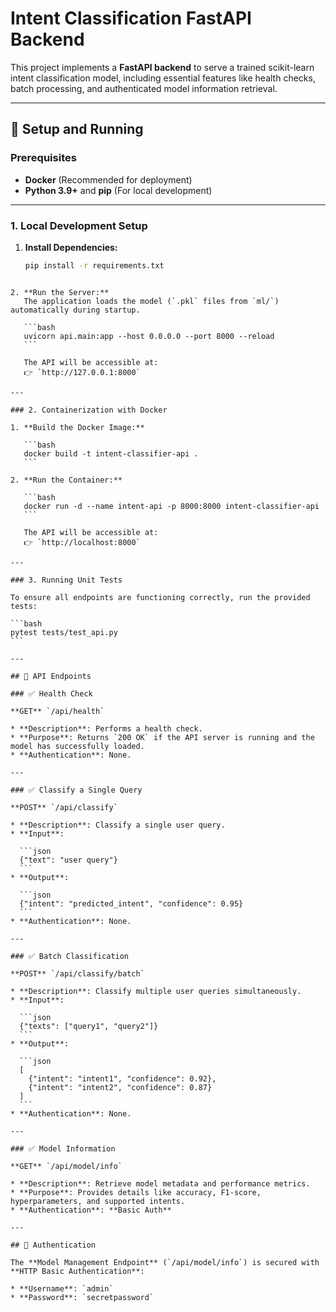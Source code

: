 
# Intent Classification FastAPI Backend

This project implements a **FastAPI backend** to serve a trained scikit-learn intent classification model, including essential features like health checks, batch processing, and authenticated model information retrieval.

---

## 🚀 Setup and Running

### Prerequisites

- **Docker** (Recommended for deployment)  
- **Python 3.9+** and **pip** (For local development)

---

### 1. Local Development Setup

1. **Install Dependencies:**
   ```bash
   pip install -r requirements.txt
````

2. **Run the Server:**
   The application loads the model (`.pkl` files from `ml/`) automatically during startup.

   ```bash
   uvicorn api.main:app --host 0.0.0.0 --port 8000 --reload
   ```

   The API will be accessible at:
   👉 `http://127.0.0.1:8000`

---

### 2. Containerization with Docker

1. **Build the Docker Image:**

   ```bash
   docker build -t intent-classifier-api .
   ```

2. **Run the Container:**

   ```bash
   docker run -d --name intent-api -p 8000:8000 intent-classifier-api
   ```

   The API will be accessible at:
   👉 `http://localhost:8000`

---

### 3. Running Unit Tests

To ensure all endpoints are functioning correctly, run the provided tests:

```bash
pytest tests/test_api.py
```

---

## 📡 API Endpoints

### ✅ Health Check

**GET** `/api/health`

* **Description**: Performs a health check.
* **Purpose**: Returns `200 OK` if the API server is running and the model has successfully loaded.
* **Authentication**: None.

---

### ✅ Classify a Single Query

**POST** `/api/classify`

* **Description**: Classify a single user query.
* **Input**:

  ```json
  {"text": "user query"}
  ```
* **Output**:

  ```json
  {"intent": "predicted_intent", "confidence": 0.95}
  ```
* **Authentication**: None.

---

### ✅ Batch Classification

**POST** `/api/classify/batch`

* **Description**: Classify multiple user queries simultaneously.
* **Input**:

  ```json
  {"texts": ["query1", "query2"]}
  ```
* **Output**:

  ```json
  [
    {"intent": "intent1", "confidence": 0.92},
    {"intent": "intent2", "confidence": 0.87}
  ]
  ```
* **Authentication**: None.

---

### ✅ Model Information

**GET** `/api/model/info`

* **Description**: Retrieve model metadata and performance metrics.
* **Purpose**: Provides details like accuracy, F1-score, hyperparameters, and supported intents.
* **Authentication**: **Basic Auth**

---

## 🔐 Authentication

The **Model Management Endpoint** (`/api/model/info`) is secured with **HTTP Basic Authentication**:

* **Username**: `admin`
* **Password**: `secretpassword`

